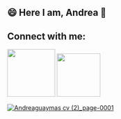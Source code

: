 ## 😄 Here I am, Andrea 👋

## Connect with me:
<div style="display: inline_block">
            <a href="https://www.linkedin.com/in/andrea-joana-yanina-guaymas//" target="_blank"><img src="https://img.shields.io/badge/-LinkedIn-%230077B5?style=for the-badge&logo=linkedin&logoColor=white" target="_blank" width="110"></a>
            <a href="https://https://github.com/AndreaGuaymas"><img src="https://img.shields.io/badge/GitHub-100000?style=for-the-badge&logo=github&logoColor=white" target="_blank" width="100"</a>
        </div>
  
![Andreaguaymas cv (2)_page-0001](https://user-images.githubusercontent.com/109605868/179874169-61638494-3802-4959-942b-b428f0fc892c.jpg)
